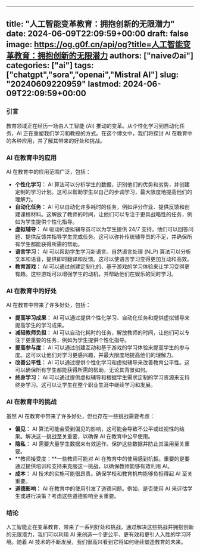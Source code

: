 
---
title: "人工智能变革教育：拥抱创新的无限潜力"
date: 2024-06-09T22:09:59+00:00
draft: false
image: https://og.g0f.cn/api/og?title=人工智能变革教育：拥抱创新的无限潜力
authors: ["naiveのai"]
categories: ["ai"]
tags: ["chatgpt","sora","openai","Mistral AI"]
slug: "20240609220959"
lastmod: 2024-06-09T22:09:59+00:00
---
### 引言

教育领域正在经历一场由人工智能 (AI) 推动的变革。从个性化学习到自动化任务，AI 正在重塑我们学习和教授的方式。在这个博文中，我们将探讨 AI 在教育中的各种应用，并了解其带来的好处和挑战。

### AI 在教育中的应用

AI 在教育中的应用范围广泛，包括：

- **个性化学习：** AI 算法可以分析学生的数据，识别他们的优势和劣势，并创建定制的学习计划。这可以帮助学生以自己的步调学习，最大限度地提高他们的理解力。
- **自动化任务：** AI 可以自动化许多耗时的任务，例如评分作业、提供反馈和创建课程材料。这解放了教师的时间，让他们可以专注于更具战略性的任务，例如为学生提供个性化指导。
- **虚拟辅导：** AI 驱动的虚拟辅导员可以为学生提供 24/7 支持。他们可以回答问题、提供反馈并指导学生完成任务。这可以弥补传统辅导员的不足，并确保所有学生都能获得所需的帮助。
- **语言学习：** AI 可以帮助学生学习新语言。自然语言处理 (NLP) 算法可以分析文本和语音，提供即时翻译和反馈。这可以使语言学习变得更加互动和高效。
- **教育游戏：** AI 可以通过创建定制化的、基于游戏的学习体验来让学习变得更有趣。这些游戏可以增强学生的动机，并帮助他们在娱乐的同时学习。

### AI 在教育中的好处

AI 在教育中带来了许多好处，包括：

- **提高学习成果：** AI 可以通过提供个性化学习、自动化任务和提供虚拟辅导来提高学生的学习成果。
- **减轻教师负担：** AI 可以自动化耗时的任务，解放教师的时间，让他们可以专注于更重要的任务，例如为学生提供个性化指导。
- **提高参与度：** AI 可以通过创建互动和基于游戏的学习体验来提高学生的参与度。这可以让他们对学习更感兴趣，并最大限度地提高他们的理解力。
- **改善公平性：** AI 可以通过提供个性化学习和虚拟辅导来改善教育公平性。这可以确保所有学生都能获得所需的帮助，无论其背景如何。
- **终身学习：** AI 可以通过提供虚拟辅导和根据学生需求定制的学习资源来支持终身学习。这可以让学生在整个职业生涯中继续学习和发展。

### AI 在教育中的挑战

虽然 AI 在教育中带来了许多好处，但也存在一些挑战需要考虑：

- **偏见：** AI 算法可能会受到偏见的影响，这可能会导致不公平或歧视性的结果。解决这一挑战至关重要，以确保 AI 在教育中公平使用。
- **隐私：** AI 需要大量学生数据来有效运作。保护这些数据并防止其滥用至关重要。
- **教师接受度：**一些教师可能对 AI 在教育中的使用感到抗拒。重要的是要通过提供培训和支持来克服这一挑战，以确保教师能够有效利用 AI。
- **成本：** AI 技术的实施可能很昂贵。确保学校和教育机构能够负担得起 AI 至关重要。
- **道德影响：** AI 在教育中的使用引发了道德问题。例如，是否使用 AI 来评估学生或进行决策？考虑这些道德影响至关重要。

### 结论

人工智能正在变革教育，带来了一系列好处和挑战。通过解决这些挑战并拥抱创新的无限潜力，我们可以利用 AI 来创造一个更公平、更有效和更引人入胜的学习环境。随着 AI 技术的不断发展，我们很高兴看到它将如何继续塑造教育的未来。